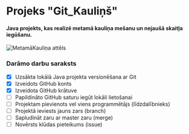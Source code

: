 # Projeks "Git_Kauliņš"
#### Java projekts, kas realizē metamā kauliņa mešanu un nejaušā skaitļa iegūšanu.


![MetamāKauliņa attēls](https://upload.wikimedia.org/wikipedia/commons/thumb/c/c4/2-Dice-Icon.svg/600px-2-Dice-Icon.svg.png)


### **Darāmo darbu saraksts**
-[x] Uzsākta lokālā Java projekta versionēšana ar Git
-[x] Izveidots GitHub konts
-[x] Izveidota GitHub krātuve
-[ ] Papildināto GitHub saturu iegūt lokāli lietošanai
-[ ] Projektam pievienots vel viens programmētājs (līdzdalībnieks)
-[ ] Projektā ieviests jauns zars (branch)
-[ ] Sapludināt zaru ar master zaru (merge)
-[ ] Novērsts klūdas pieteikums (issue)
